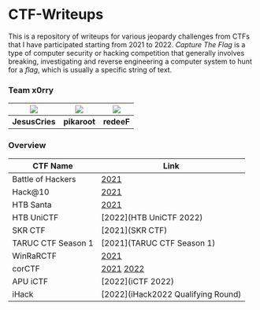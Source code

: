 # CTF-Writeups
This is a repository of writeups for various jeopardy challenges from CTFs that I have participated starting from 2021 to 2022. *Capture The Flag* is a type of computer security or hacking competition that generally involves breaking, investigating and reverse engineering a computer system to hunt for a *flag*, which is usually a specific string of text.

### Team x0rry
| ![](https://avatars.githubusercontent.com/u/62108395?s=150&v=4)    | ![](https://avatars.githubusercontent.com/u/107750005?s=150&v=4) | ![](https://github.com/shiltemann.png?size=150) |
|:-----------------------------------------------:|:-----------------------------------------------:|:-----------------------------------------------:|
| **JesusCries**                                  | **pikaroot**                                    | **redeeF**                                      |

### Overview
| CTF Name           | Link                                                         |
|--------------------|--------------------------------------------------------------|
| Battle of Hackers  | [2021](BoH2021) |
| Hack@10            | [2021](HACK@10) |
| HTB Santa          | [2021](HTB%20Santa%202021) |
| HTB UniCTF         | [2022](HTB UniCTF 2022) |
| SKR CTF            | [2021](SKR CTF) |
| TARUC CTF Season 1 | [2021](TARUC CTF Season 1) |
| WinRaRCTF          | [2021](WinRaRCTF) |
| corCTF             | [2021](corCTF) [2022](corCTF) |
| APU iCTF           | [2022](iCTF 2022) |
| iHack              | [2022](iHack2022 Qualifying Round) |
